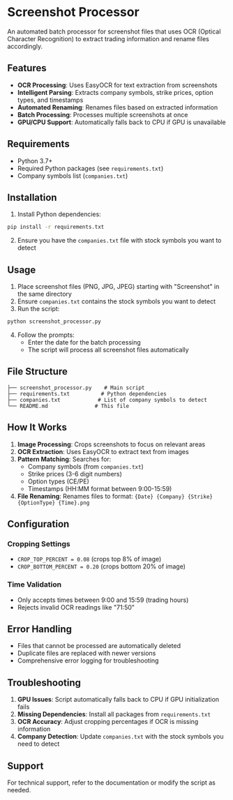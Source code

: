 # Screenshot Processor

An automated batch processor for screenshot files that uses OCR (Optical Character Recognition) to extract trading information and rename files accordingly.

## Features

- **OCR Processing**: Uses EasyOCR for text extraction from screenshots
- **Intelligent Parsing**: Extracts company symbols, strike prices, option types, and timestamps
- **Automated Renaming**: Renames files based on extracted information
- **Batch Processing**: Processes multiple screenshots at once
- **GPU/CPU Support**: Automatically falls back to CPU if GPU is unavailable

## Requirements

- Python 3.7+
- Required Python packages (see `requirements.txt`)
- Company symbols list (`companies.txt`)

## Installation

1. Install Python dependencies:
```bash
pip install -r requirements.txt
```

2. Ensure you have the `companies.txt` file with stock symbols you want to detect

## Usage

1. Place screenshot files (PNG, JPG, JPEG) starting with "Screenshot" in the same directory
2. Ensure `companies.txt` contains the stock symbols you want to detect
3. Run the script:
```bash
python screenshot_processor.py
```

4. Follow the prompts:
   - Enter the date for the batch processing
   - The script will process all screenshot files automatically

## File Structure

```
├── screenshot_processor.py    # Main script
├── requirements.txt          # Python dependencies
├── companies.txt            # List of company symbols to detect
└── README.md               # This file
```

## How It Works

1. **Image Processing**: Crops screenshots to focus on relevant areas
2. **OCR Extraction**: Uses EasyOCR to extract text from images
3. **Pattern Matching**: Searches for:
   - Company symbols (from `companies.txt`)
   - Strike prices (3-6 digit numbers)
   - Option types (CE/PE)
   - Timestamps (HH:MM format between 9:00-15:59)
4. **File Renaming**: Renames files to format: `{Date} {Company} {Strike} {OptionType} {Time}.png`

## Configuration

### Cropping Settings
- `CROP_TOP_PERCENT = 0.08` (crops top 8% of image)
- `CROP_BOTTOM_PERCENT = 0.20` (crops bottom 20% of image)

### Time Validation
- Only accepts times between 9:00 and 15:59 (trading hours)
- Rejects invalid OCR readings like "71:50"

## Error Handling

- Files that cannot be processed are automatically deleted
- Duplicate files are replaced with newer versions
- Comprehensive error logging for troubleshooting

## Troubleshooting

1. **GPU Issues**: Script automatically falls back to CPU if GPU initialization fails
2. **Missing Dependencies**: Install all packages from `requirements.txt`
3. **OCR Accuracy**: Adjust cropping percentages if OCR is missing information
4. **Company Detection**: Update `companies.txt` with the stock symbols you need to detect

## Support

For technical support, refer to the documentation or modify the script as needed.
